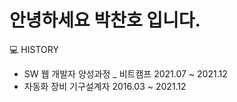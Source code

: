 # 안녕하세요 박찬호 입니다.

💻 HISTORY
- SW 웹 개발자 양성과정 _ 비트캠프 2021.07 ~ 2021.12
- 자동화 장비 기구설계자 2016.03 ~ 2021.12

